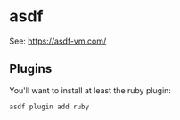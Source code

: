 # asdf

See: https://asdf-vm.com/

## Plugins

You'll want to install at least the ruby plugin:

```sh
asdf plugin add ruby
```

